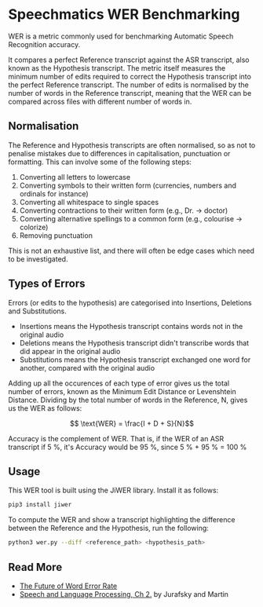 # Speechmatics WER Benchmarking

WER is a metric commonly used for benchmarking Automatic Speech Recognition accuracy.

It compares a perfect Reference transcript against the ASR transcript, also known as the Hypothesis transcript. The metric itself measures the minimum number of edits required to correct the Hypothesis transcript into the perfect Reference transcript. The number of edits is normalised by the number of words in the Reference transcript, meaning that the WER can be compared across files with different number of words in.

## Normalisation

The Reference and Hypothesis transcripts are often normalised, so as not to penalise mistakes due to differences in capitalisation, punctuation or formatting. This can involve some of the following steps:

1. Converting all letters to lowercase
2. Converting symbols to their written form (currencies, numbers and ordinals for instance)
3. Converting all whitespace to single spaces
4. Converting contractions to their written form (e.g., Dr. -> doctor)
5. Converting alternative spellings to a common form (e.g., colourise -> colorize)
6. Removing punctuation

This is not an exhaustive list, and there will often be edge cases which need to be investigated.

## Types of Errors

Errors (or edits to the hypothesis) are categorised into Insertions, Deletions and Substitutions.

- Insertions means the Hypothesis transcript contains words not in the original audio
- Deletions means the Hypothesis transcript didn't transcribe words that did appear in the original audio
- Substitutions means the Hypothesis transcript exchanged one word for another, compared with the original audio

Adding up all the occurences of each type of error gives us the total number of errors, known as the Minimum Edit Distance or Levenshtein Distance. Dividing by the total number of words in the Reference, N, gives us the WER as follows:

$$ \text{WER} = \frac{I + D + S}{N}$$

Accuracy is the complement of WER. That is, if the WER of an ASR transcript if 5 %, it's Accuracy would be 95 %, since 5 % + 95 % = 100 %

## Usage

This WER tool is built using the JiWER library. Install it as follows:

```bash
pip3 install jiwer
```

To compute the WER and show a transcript highlighting the difference between the Reference and the Hypothesis, run the following:

```bash
python3 wer.py --diff <reference_path> <hypothesis_path>
```

## Read More

- [The Future of Word Error Rate](https://www.speechmatics.com/company/articles-and-news/the-future-of-word-error-rate?utm_source=facebook&utm_medium=social&fbclid=IwAR1z7ZU4WowgDBs91MNKFTwPACD9gb7dkrQpkr1HmfsgXPv-Ndt5PeySjIk&restored=1676632411598)
- [Speech and Language Processing, Ch 2.](https://web.stanford.edu/~jurafsky/slp3/2.pdf) by Jurafsky and Martin
